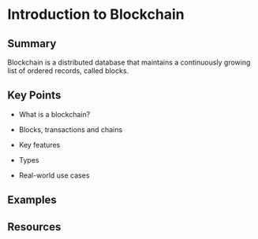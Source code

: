 # Introduction to Blockchain

## Summary
Blockchain is a distributed database that maintains a continuously growing list of ordered records, called blocks.

## Key Points
- What is a blockchain?

- Blocks, transactions and chains

- Key features

- Types

- Real-world use cases

## Examples

## Resources
